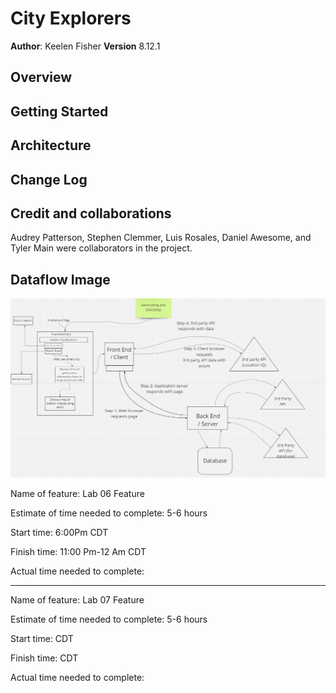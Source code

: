 # City Explorers

**Author**: Keelen Fisher
**Version** 8.12.1

## Overview

## Getting Started

## Architecture

## Change Log

## Credit and collaborations

Audrey Patterson, Stephen Clemmer, Luis Rosales, Daniel Awesome, and Tyler Main were collaborators in the project.

## Dataflow Image

![wireframe](public/Wireframe%20WRRC%20for%20Lab%2006.png)

Name of feature: Lab 06 Feature

Estimate of time needed to complete: 5-6 hours

Start time: 6:00Pm CDT

Finish time: 11:00 Pm-12 Am CDT

Actual time needed to complete:

------------------------------------------------------------------------------------------------------------------------------------------------------------------------------
Name of feature: Lab 07 Feature

Estimate of time needed to complete: 5-6 hours

Start time: CDT

Finish time: CDT

Actual time needed to complete:
